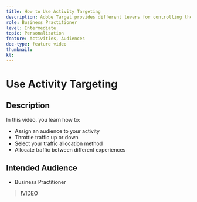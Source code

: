 ```yaml
---
title: How to Use Activity Targeting
description: Adobe Target provides different levers for controlling the experiences shown to different audiences when an activity goes live. Learn how to control who sees what by using audiences and traffic allocation.
role: Business Practitioner
level: Intermediate
topic: Personalization
feature: Activities, Audiences
doc-type: feature video
thumbnail:
kt:
---
```


# Use Activity Targeting

## Description

In this video, you learn how to:

* Assign an audience to your activity
* Throttle traffic up or down
* Select your traffic allocation method
* Allocate traffic between different experiences

## Intended Audience

* Business Practitioner

>[!VIDEO](https://video.tv.adobe.com/v/17385/?quality=12)